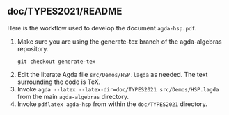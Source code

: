 ## doc/TYPES2021/README

Here is the workflow used to develop the document `agda-hsp.pdf`.

1.  Make sure you are using the generate-tex branch of the agda-algebras repository.
    ```
    git checkout generate-tex
    ```
2.  Edit the literate Agda file `src/Demos/HSP.lagda` as needed.  The text surrounding the code is TeX.
3.  Invoke `agda --latex --latex-dir=doc/TYPES2021 src/Demos/HSP.lagda` from the main `agda-algebras` directory.
4.  Invoke `pdflatex agda-hsp` from within the `doc/TYPES2021` directory.
